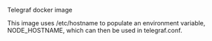 Telegraf docker image

This image uses /etc/hostname to populate an environment variable, NODE_HOSTNAME, which can then be used in telegraf.conf.
